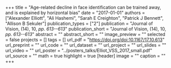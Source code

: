 +++
title = "Age-related decline in face identification can be trained away, and is explained by horizontal bias"
date = "2017-01-01"
authors = ["Alexander Elliott", "Ali Hashemi", "Sarah E Creighton", "Patrick J Bennett", "Allison B Sekuler"]
publication_types = ["2"]
publication = "Journal of Vision, (14), 10, _pp. 613--613_"
publication_short = "Journal of Vision, (14), 10, _pp. 613--613_"
abstract = ""
abstract_short = ""
image_preview = ""
selected = false
projects = []
tags = []
url_pdf = "https://doi.org/doi:10.1167/17.10.613"
url_preprint = ""
url_code = ""
url_dataset = ""
url_project = ""
url_slides = ""
url_video = ""
url_poster = "../posters_talks/Elliot_VSS_2017_small.pdf"
url_source = ""
math = true
highlight = true
[header]
image = ""
caption = ""
+++
